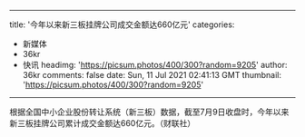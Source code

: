 
---
title: '今年以来新三板挂牌公司成交金额达660亿元'
categories: 
 - 新媒体
 - 36kr
 - 快讯
headimg: 'https://picsum.photos/400/300?random=9205'
author: 36kr
comments: false
date: Sun, 11 Jul 2021 02:41:13 GMT
thumbnail: 'https://picsum.photos/400/300?random=9205'
---

<div>   
根据全国中小企业股份转让系统（新三板）数据，截至7月9日收盘时，今年以来新三板挂牌公司累计成交金额达660亿元。（财联社）  
</div>
            